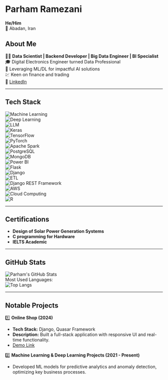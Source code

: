 # Parham Ramezani  
**He/Him**  
📍 Abadan, Iran  

## About Me  
👨‍💻 **Data Scientist | Backend Developer | Big Data Engineer | BI Specialist**  
🎓 Digital Electronics Engineer turned Data Professional  
🌟 Leveraging ML/DL for impactful AI solutions  
💹 Keen on finance and trading  
🔗 [LinkedIn](https://www.linkedin.com/in/parham-ramezani-739451335)  

---

## Tech Stack  
![Machine Learning](https://img.shields.io/badge/Machine_Learning-blue)  
![Deep Learning](https://img.shields.io/badge/Deep_Learning-orange)  
![LLM](https://img.shields.io/badge/LLM-purple)  
![Keras](https://img.shields.io/badge/Keras-red)  
![TensorFlow](https://img.shields.io/badge/TensorFlow-orange)  
![PyTorch](https://img.shields.io/badge/PyTorch-red)  
![Apache Spark](https://img.shields.io/badge/Apache_Spark-yellow)  
![PostgreSQL](https://img.shields.io/badge/PostgreSQL-blueviolet)  
![MongoDB](https://img.shields.io/badge/MongoDB-green)  
![Power BI](https://img.shields.io/badge/PowerBI-yellow)  
![Flask](https://img.shields.io/badge/Flask-lightgrey)  
![Django](https://img.shields.io/badge/Django-green)  
![ETL](https://img.shields.io/badge/ETL-lightgreen)  
![Django REST Framework](https://img.shields.io/badge/DRF-red)  
![AWS](https://img.shields.io/badge/AWS-orange)  
![Cloud Computing](https://img.shields.io/badge/Cloud_Computing-skyblue)  
![R](https://img.shields.io/badge/R-lightblue)  

---

## Certifications  
- **Design of Solar Power Generation Systems**  
- **C programming for Hardware**  
- **IELTS Academic**  

---

## GitHub Stats  
![Parham's GitHub Stats](https://github-readme-stats.vercel.app/api?username=parhamramezani&show_icons=true&theme=dark)  
Most Used Languages:  
![Top Langs](https://github-readme-stats.vercel.app/api/top-langs/?username=parhamramezani&layout=compact&theme=dark)  

---

## Notable Projects  

1️⃣ **Online Shop (2024)**  
- **Tech Stack:** Django, Quasar Framework  
- **Description:** Built a full-stack application with responsive UI and real-time functionality.  
- [Demo Link](https://quasar-django.vercel.app/)  

2️⃣ **Machine Learning & Deep Learning Projects (2021 - Present)**  
- Developed ML models for predictive analytics and anomaly detection, optimizing key business processes.  
